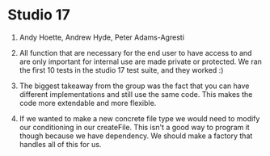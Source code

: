 # Studio 17

1. Andy Hoette, Andrew Hyde, Peter Adams-Agresti

2. All function that are necessary for the end user to have access to and are only important for internal use are made
private or protected. We ran the first 10 tests in the studio 17 test suite, and they worked :)

3. The biggest takeaway from the group was the fact that you can have different implementations and still
use the same code. This makes the code more extendable and more flexible.

4. If we wanted to make a new concrete file type we would need to modify our conditioning in our createFile. 
This isn't a good way to program it though because we have dependency. We should make a factory that handles
all of this for us.


